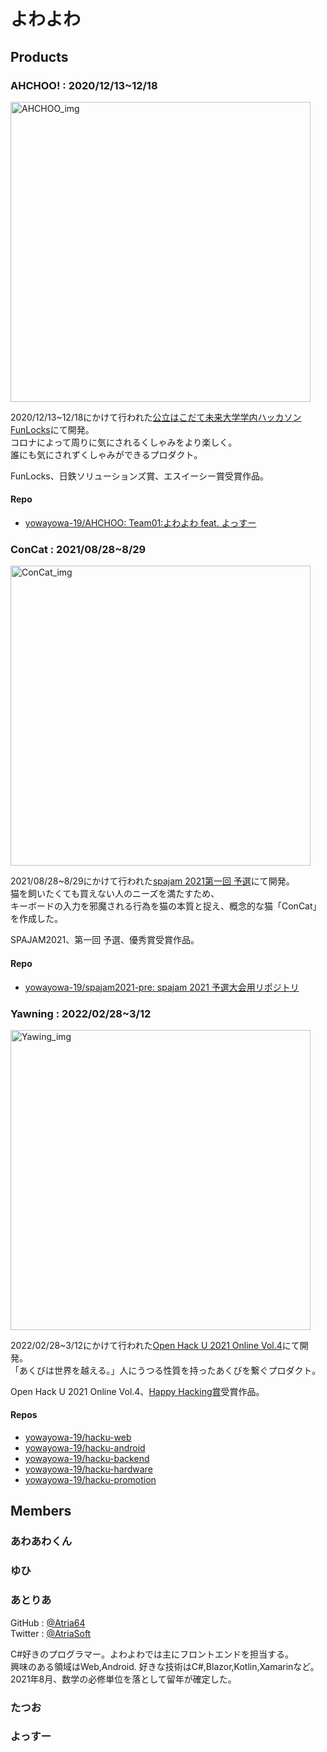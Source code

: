 # よわよわ



## Products

### AHCHOO! : 2020/12/13~12/18
[<img src="https://user-images.githubusercontent.com/37332703/102672562-74992d80-41d4-11eb-9337-2eb545748928.png" alt="AHCHOO_img" width="480" height="auto">
](https://user-images.githubusercontent.com/37332703/102673248-af9c6080-41d6-11eb-86d5-c5152205c934.png)

2020/12/13~12/18にかけて行われた[公立はこだて未来大学学内ハッカソン FunLocks](https://funlocks.github.io/)にて開発。    
コロナによって周りに気にされるくしゃみをより楽しく。   
誰にも気にされずくしゃみができるプロダクト。

FunLocks、日鉄ソリューションズ賞、エスイーシー賞受賞作品。

#### Repo
- [yowayowa-19/AHCHOO: Team01:よわよわ feat. よっすー](https://github.com/yowayowa-19/AHCHOO)

### ConCat : 2021/08/28~8/29
[<img src="https://user-images.githubusercontent.com/49768768/159038505-2f6b8ce7-0d17-4027-a0b3-620a7758ad4c.png" alt="ConCat_img" width="480" height="auto">
](https://docs.google.com/presentation/d/1prBEBvOJMzugtx2q_N_lFJ7gp-YPW5yxx7rBybCSblE/edit#slide=id.ge8fedd8018_0_69)

2021/08/28~8/29にかけて行われた[spajam 2021第一回 予選](https://hacku.yahoo.co.jp/hacku2021online4/)にて開発。   
猫を飼いたくても買えない人のニーズを満たすため、   
キーボードの入力を邪魔される行為を猫の本質と捉え、概念的な猫「ConCat」を作成した。

SPAJAM2021、第一回 予選、優秀賞受賞作品。

#### Repo
- [yowayowa-19/spajam2021-pre: spajam 2021 予選大会用リポジトリ](https://github.com/yowayowa-19/spajam2021-pre)

### Yawning : 2022/02/28~3/12
[<img src="https://user-images.githubusercontent.com/49768768/159037019-29cd7e76-ba68-4ef3-ab90-2d49f413a8d6.png" alt="Yawing_img" width="480" height="auto">
](https://www.youtube.com/watch?v=82AavTWFkN0&feature=emb_title)


2022/02/28~3/12にかけて行われた[Open Hack U 2021 Online Vol.4](https://hacku.yahoo.co.jp/hacku2021online4/)にて開発。   
「あくびは世界を越える。」人にうつる性質を持ったあくびを繋ぐプロダクト。

Open Hack U 2021 Online Vol.4、[Happy Hacking賞](https://twitter.com/hackujp/status/1502569936736387072)受賞作品。

#### Repos
 - [yowayowa-19/hacku-web](https://github.com/yowayowa-19/hacku-web)
 - [yowayowa-19/hacku-android](https://github.com/yowayowa-19/hacku-android)
 - [yowayowa-19/hacku-backend](https://github.com/yowayowa-19/hacku-backend)
 - [yowayowa-19/hacku-hardware](https://github.com/yowayowa-19/hacku-hardware)
 - [yowayowa-19/hacku-promotion](https://github.com/yowayowa-19/hacku-promotion)

## Members

### あわあわくん

### ゆひ

### あとりあ
GitHub : [@Atria64](https://github.com/Atria64)   
Twitter : [@AtriaSoft](https://twitter.com/AtriaSoft)
   
C#好きのプログラマー。よわよわでは主にフロントエンドを担当する。   
興味のある領域はWeb,Android.  好きな技術はC#,Blazor,Kotlin,Xamarinなど。   
2021年8月、数学の必修単位を落として留年が確定した。

### たつお

### よっすー
